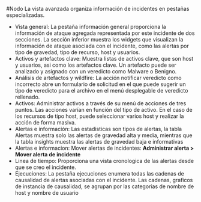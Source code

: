 #Nodo
La vista avanzada organiza información de incidentes en pestañas especializadas. 
- Vista general: La pestaña información general proporciona la información de ataque agregada representada por este incidente de dos secciones. La sección inferior muestra los widgets que visualizan la información de ataque asociada con el incidente, como las alertas por tipo de gravedad, tipo de recurso, host y usuarios.
- Activos y artefactos clave: Muestra listas de activos clave, que son host y usuarios, asi como los artefactos clave. Un artefacto puede ser analizado y asignado con un veredicto como Malware o Benigno.
- Análisis de artefactos y wildfire: La acción notificar veredicto como incorrecto abre un formulario de solicitud en el que puede sugerir un tipo de veredicto para el archivo en el menú desplegable de veredicto rellenado.
- Activos: Administrar activos a través de su menú de acciones de tres puntos.  Las acciones varían en función del tipo de activo. En el caso de los recursos de tipo host, puede seleccionar varios host y realizar la acción de forma masiva.
- Alertas e información: Las estadisticas son tipos de alertas, la tabla Alertas muestra solo las alertas de gravedad alta y media, mientras que la tabla insights muestra las alertas de gravedad baja e informativas
- Alertas e informacion: Mover alertas de incidentes: **Administrar alerta > Mover alerta de incidente** 
- Linea de tiempo: Proporciona una vista cronologica de las alertas desde que se creo el incidente.
- Ejecuciones: La pestaña ejecuciones enumera todas las cadenas de causalidad de alertas asociadas con el incidente. Las cadenas, graficos de instancia de causalidad, se agrupan por las categorias de nombre de host y nombre de usuario
